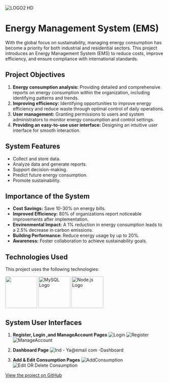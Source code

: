   ![LOGO2 HD](https://github.com/user-attachments/assets/3f6d317e-7a44-401c-8fee-82a1ffb5c254)
  

# Energy Management System (EMS)

With the global focus on sustainability, managing energy consumption has become a priority for both industrial and residential sectors. This project introduces an Energy Management System (EMS) to reduce costs, improve efficiency, and ensure compliance with international standards.

## Project Objectives
1. **Energy consumption analysis:** Providing detailed and comprehensive reports on energy consumption within the organization, including identifying patterns and trends.
2. **Improving efficiency:** Identifying opportunities to improve energy efficiency and reduce waste through optimal control of daily operations.
3. **User management:** Granting permissions to users and system administrators to monitor energy consumption and control settings.
4. **Providing an easy-to-use user interface:** Designing an intuitive user interface for smooth interaction.

## System Features
- Collect and store data.
- Analyze data and generate reports.
- Support decision-making.
- Predict future energy consumption.
- Promote sustainability.

## Importance of the System
- **Cost Savings:** Save 10-30% on energy bills.
- **Improved Efficiency:** 80% of organizations report noticeable improvements after implementation.
- **Environmental Impact:** A 1% reduction in energy consumption leads to a 2.5% decrease in carbon emissions.
- **Building Performance:** Reduce energy usage by up to 20%.
- **Awareness:** Foster collaboration to achieve sustainability goals.

## Technologies Used

This project uses the following technologies:

<p>
  <img src="![asp-dot-net-logo](https://github.com/user-attachments/assets/b665ef0e-5bb7-44ee-8066-02ea81046544)" width="100">
  <img src="https://github.com/USERNAME/REPOSITORY/raw/main/mysql-logo.png" alt="MySQL Logo" width="100">
  <img src="https://github.com/USERNAME/REPOSITORY/raw/main/nodejs-logo.png" alt="Node.js Logo" width="100">
</p>


## System User Interfaces
1. **Register, Login ,and ManageAccount Pages**
![Login](https://github.com/user-attachments/assets/08ec371c-f2e4-4442-b42f-cf3cb61eb3da)
![Register](https://github.com/user-attachments/assets/b0b0a247-f01d-4850-aa5c-b62b6843fc79)
![ManageAccount](https://github.com/user-attachments/assets/2e57c8d0-5a5a-497e-8594-db9ea90ae804)
   
2. **Dashboard Page**
 ![Ind - Ya@email com -Dashboard](https://github.com/user-attachments/assets/a9ae2851-afe2-494b-9c8b-1df4c4de9081)
  
3. **Add & Edit Consumption Pages**
![AddConsumption](https://github.com/user-attachments/assets/49fc649e-67c4-4f8f-a750-fa390bf07573)
![Edit OR Delete Consumption](https://github.com/user-attachments/assets/429a61e4-d7a6-49d7-9d4c-6ba216301c02)



[View the project on GitHub](https://github.com/SWE-Yazeed/Energy-Management-System)
